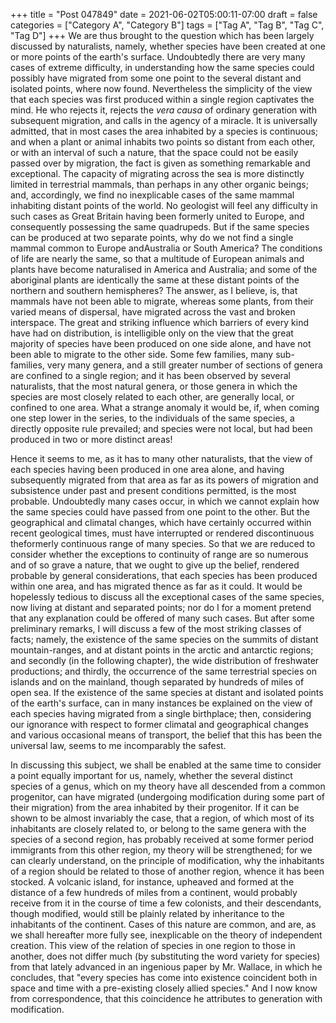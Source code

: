 +++
title = "Post 047849"
date = 2021-06-02T05:00:11-07:00
draft = false
categories = ["Category A", "Category B"]
tags = ["Tag A", "Tag B", "Tag C", "Tag D"]
+++
We are thus brought to the question which has been largely discussed by naturalists, namely, whether species have been created at one or more points of the earth's surface. Undoubtedly there are very many cases of extreme difficulty, in understanding how the same species could possibly have migrated from some one point to the several distant and isolated points, where now found. Nevertheless the simplicity of the view that each species was first produced within a single region captivates the mind. He who rejects it, rejects the _vera causa_ of ordinary generation with subsequent migration, and calls in the agency of a miracle. It is universally admitted, that in most cases the area inhabited by a species is continuous; and when a plant or animal inhabits two points so distant from each other, or with an interval of such a nature, that the space could not be easily passed over by migration, the fact is given as something remarkable and exceptional. The capacity of migrating across the sea is more distinctly limited in terrestrial mammals, than perhaps in any other organic beings; and, accordingly, we find no inexplicable cases of the same mammal inhabiting distant points of the world. No geologist will feel any difficulty in such cases as Great Britain having been formerly united to Europe, and consequently possessing the same quadrupeds. But if the same species can be produced at two separate points, why do we not find a single mammal common to Europe andAustralia or South America? The conditions of life are nearly the same, so that a multitude of European animals and plants have become naturalised in America and Australia; and some of the aboriginal plants are identically the same at these distant points of the northern and southern hemispheres? The answer, as I believe, is, that mammals have not been able to migrate, whereas some plants, from their varied means of dispersal, have migrated across the vast and broken interspace. The great and striking influence which barriers of every kind have had on distribution, is intelligible only on the view that the great majority of species have been produced on one side alone, and have not been able to migrate to the other side. Some few families, many sub-families, very many genera, and a still greater number of sections of genera are confined to a single region; and it has been observed by several naturalists, that the most natural genera, or those genera in which the species are most closely related to each other, are generally local, or confined to one area. What a strange anomaly it would be, if, when coming one step lower in the series, to the individuals of the same species, a directly opposite rule prevailed; and species were not local, but had been produced in two or more distinct areas!

Hence it seems to me, as it has to many other naturalists, that the view of each species having been produced in one area alone, and having subsequently migrated from that area as far as its powers of migration and subsistence under past and present conditions permitted, is the most probable. Undoubtedly many cases occur, in which we cannot explain how the same species could have passed from one point to the other. But the geographical and climatal changes, which have certainly occurred within recent geological times, must have interrupted or rendered discontinuous theformerly continuous range of many species. So that we are reduced to consider whether the exceptions to continuity of range are so numerous and of so grave a nature, that we ought to give up the belief, rendered probable by general considerations, that each species has been produced within one area, and has migrated thence as far as it could. It would be hopelessly tedious to discuss all the exceptional cases of the same species, now living at distant and separated points; nor do I for a moment pretend that any explanation could be offered of many such cases. But after some preliminary remarks, I will discuss a few of the most striking classes of facts; namely, the existence of the same species on the summits of distant mountain-ranges, and at distant points in the arctic and antarctic regions; and secondly (in the following chapter), the wide distribution of freshwater productions; and thirdly, the occurrence of the same terrestrial species on islands and on the mainland, though separated by hundreds of miles of open sea. If the existence of the same species at distant and isolated points of the earth's surface, can in many instances be explained on the view of each species having migrated from a single birthplace; then, considering our ignorance with respect to former climatal and geographical changes and various occasional means of transport, the belief that this has been the universal law, seems to me incomparably the safest.

In discussing this subject, we shall be enabled at the same time to consider a point equally important for us, namely, whether the several distinct species of a genus, which on my theory have all descended from a common progenitor, can have migrated (undergoing modification during some part of their migration) from the area inhabited by their progenitor. If it can be shown to be almost invariably the case, that a region, of which most of its inhabitants are closely related to, or belong to the same genera with the species of a second region, has probably received at some former period immigrants from this other region, my theory will be strengthened; for we can clearly understand, on the principle of modification, why the inhabitants of a region should be related to those of another region, whence it has been stocked. A volcanic island, for instance, upheaved and formed at the distance of a few hundreds of miles from a continent, would probably receive from it in the course of time a few colonists, and their descendants, though modified, would still be plainly related by inheritance to the inhabitants of the continent. Cases of this nature are common, and are, as we shall hereafter more fully see, inexplicable on the theory of independent creation. This view of the relation of species in one region to those in another, does not differ much (by substituting the word variety for species) from that lately advanced in an ingenious paper by Mr. Wallace, in which he concludes, that "every species has come into existence coincident both in space and time with a pre-existing closely allied species." And I now know from correspondence, that this coincidence he attributes to generation with modification.
